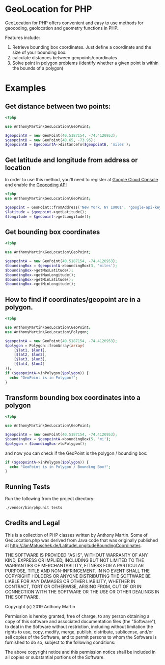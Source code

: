 GeoLocation for PHP
===========

GeoLocation for PHP offers convenient and easy to use methods for geocoding, geolocation and geometry functions in PHP.

Features include:

1. Retrieve bounding box coordinates. Just define a coordinate and the size of your bounding box.
2. calculate distances between geopoints/coordinates
3. Solve point in polygon problems (identify whether a given point is within the bounds of a polygon)



Examples
========

Get distance between two points:
--------------------------------------------------------
```php
<?php

use AnthonyMartin\GeoLocation\GeoPoint;

$geopointA = new GeoPoint(40.5187154, -74.4120953);
$geopointB = new GeoPoint(40.65, -73.95);
$geopointB = $geopointA->distanceTo($geopointB, 'miles');
```


Get latitude and longitude from address or location
--------------------------------------------------------
In order to use this method, you'll need to register at [Google Cloud Console](https://console.cloud.google.com) and enable the [Geocoding API](https://console.cloud.google.com/google/maps-apis/apis/geocoding-backend.googleapis.come)

```php
<?php
use AnthonyMartin\GeoLocation\GeoPoint;

$geopoint = GeoPoint::fromAddress('New York, NY 10001', 'google-api-key-goes-here');
$latitude = $geopoint->getLatitude();
$longitude = $geopoint->getLongitude();

````

Get bounding box coordinates
--------------------------------------------------------
```php
<?php

use AnthonyMartin\GeoLocation\GeoPoint;

$geopointA = new GeoPoint(40.5187154, -74.4120953);
$boundingBox = $geopointA->boundingBox(3, 'miles');
$boundingBox->getMaxLatitude();
$boundingBox->getMaxLongitude();
$boundingBox->getMinLatitude();
$boundingBox->getMinLongitude();

```

How to find if coordinates/geopoint are in a polygon.
------------------------
```php
<?php

use AnthonyMartin\GeoLocation\GeoPoint;
use AnthonyMartin\GeoLocation\Polygon;

$geopointA = new GeoPoint(40.5187154, -74.4120953);
$polygon = Polygon::fromArray(array(
    [$lat1, $lon1],
    [$lat2, $lon2],
    [$lat3, $lon3],
    [$lat4, $lon4]
));
if ($geopointA->inPolygon($polygon)) {
  echo "GeoPoint is in Polygon!";
}
```
 
Transform bounding box coordinates into a polygon
-------
```php
<?php

use AnthonyMartin\GeoLocation\GeoPoint;

$geopointA = new GeoPoint(40.5187154, -74.4120953);
$boundingBox = $geopointA->boundingBox(5, 'mi');
$polygon = $boundingBox->toPolygon();
```

and now you can check if the GeoPoint is the polygon / bounding box:
```php
if ($geopointA->inPolygon($polygon)) {
  echo "GeoPoint is in Polygon / Bounding Box!";
}
```


Running Tests
--------
Run the following from the project directory:
```bash
./vendor/bin/phpunit tests
```




Credits and Legal
--------------------------------------------------------
This is a collection of PHP classes written by Anthony Martin. Some of GeoLocation.php was derived from Java code that was originally published at
<a href="http://JanMatuschek.de/LatitudeLongitudeBoundingCoordinates">
http://JanMatuschek.de/LatitudeLongitudeBoundingCoordinates</a>.<br />

THE SOFTWARE IS PROVIDED "AS IS", WITHOUT WARRANTY OF ANY KIND, EXPRESS OR IMPLIED, INCLUDING BUT NOT LIMITED TO THE WARRANTIES OF MERCHANTABILITY, FITNESS FOR A PARTICULAR PURPOSE, TITLE AND NON-INFRINGEMENT. IN NO EVENT SHALL THE COPYRIGHT HOLDERS OR ANYONE DISTRIBUTING THE SOFTWARE BE LIABLE FOR ANY DAMAGES OR OTHER LIABILITY, WHETHER IN CONTRACT, TORT OR OTHERWISE, ARISING FROM, OUT OF OR IN CONNECTION WITH THE SOFTWARE OR THE USE OR OTHER DEALINGS IN THE SOFTWARE.

Copyright (c) 2019 Anthony Martin

Permission is hereby granted, free of charge, to any person obtaining a copy
of this software and associated documentation files (the "Software"), to deal
in the Software without restriction, including without limitation the rights
to use, copy, modify, merge, publish, distribute, sublicense, and/or sell
copies of the Software, and to permit persons to whom the Software is
furnished to do so, subject to the following conditions:

The above copyright notice and this permission notice shall be included in all
copies or substantial portions of the Software.
